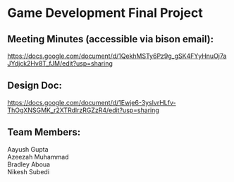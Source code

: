 # Game Development Final Project

## Meeting Minutes (accessible via bison email):
https://docs.google.com/document/d/1QekhMSTy6Pz9g_gSK4FYyHnuOj7aJYdjck2Hv8T_fJM/edit?usp=sharing

## Design Doc:
https://docs.google.com/document/d/1Ewje6-3yslvrHLfv-ThOgXNSGMK_r2XTRdlrzRGZzR4/edit?usp=sharing

## Team Members:
Aayush Gupta
<br>Azeezah Muhammad
<br>Bradley Aboua
<br>Nikesh Subedi

